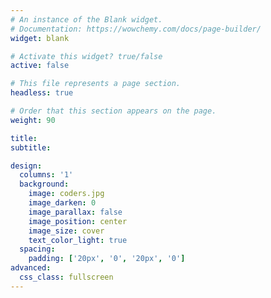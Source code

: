 ```yaml
---
# An instance of the Blank widget.
# Documentation: https://wowchemy.com/docs/page-builder/
widget: blank

# Activate this widget? true/false
active: false

# This file represents a page section.
headless: true

# Order that this section appears on the page.
weight: 90

title:
subtitle:

design:
  columns: '1'
  background:
    image: coders.jpg
    image_darken: 0
    image_parallax: false
    image_position: center
    image_size: cover
    text_color_light: true
  spacing:
    padding: ['20px', '0', '20px', '0']
advanced:
  css_class: fullscreen
---
```

